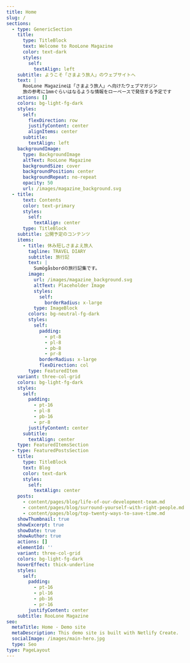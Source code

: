 ```yaml
---
title: Home
slug: /
sections:
  - type: GenericSection
    title:
      type: TitleBlock
      text: Welcome to RooLone Magazine
      color: text-dark
      styles:
        self:
          textAlign: left
    subtitle: ようこそ「さまよう旅人」のウェブサイトへ
    text: |
      RooLone Magazineは「さまよう旅人」へ向けたウェブマガジン  
      旅の参考に1mmぐらいはなるような情報をローペースで発信する予定です
    actions: []
    colors: bg-light-fg-dark
    styles:
      self:
        flexDirection: row
        justifyContent: center
        alignItems: center
      subtitle:
        textAlign: left
    backgroundImage:
      type: BackgroundImage
      altText: RooLone Magazine
      backgroundSize: cover
      backgroundPosition: center
      backgroundRepeat: no-repeat
      opacity: 50
      url: /images/magazine_background.svg
  - title:
      text: Contents
      color: text-primary
      styles:
        self:
          textAlign: center
      type: TitleBlock
    subtitle: 公開予定のコンテンツ
    items:
      - title: 休み短しさまよえ旅人
        tagline: TRAVEL DIARY
        subtitle: 旅行記
        text: |
          Sumögåsbordの旅行記集です。
        image:
          url: /images/magazine_background.svg
          altText: Placeholder Image
          styles:
            self:
              borderRadius: x-large
          type: ImageBlock
        colors: bg-neutral-fg-dark
        styles:
          self:
            padding:
              - pt-8
              - pl-8
              - pb-8
              - pr-8
            borderRadius: x-large
            flexDirection: col
        type: FeaturedItem
    variant: three-col-grid
    colors: bg-light-fg-dark
    styles:
      self:
        padding:
          - pt-16
          - pl-8
          - pb-16
          - pr-8
        justifyContent: center
      subtitle:
        textAlign: center
    type: FeaturedItemsSection
  - type: FeaturedPostsSection
    title:
      type: TitleBlock
      text: Blog
      color: text-dark
      styles:
        self:
          textAlign: center
    posts:
      - content/pages/blog/life-of-our-development-team.md
      - content/pages/blog/surround-yourself-with-right-people.md
      - content/pages/blog/top-twenty-ways-to-save-time.md
    showThumbnail: true
    showExcerpt: true
    showDate: true
    showAuthor: true
    actions: []
    elementId: ''
    variant: three-col-grid
    colors: bg-light-fg-dark
    hoverEffect: thick-underline
    styles:
      self:
        padding:
          - pt-16
          - pl-16
          - pb-16
          - pr-16
        justifyContent: center
    subtitle: RooLone Magazine
seo:
  metaTitle: Home - Demo site
  metaDescription: This demo site is built with Netlify Create.
  socialImage: /images/main-hero.jpg
  type: Seo
type: PageLayout
---
```

